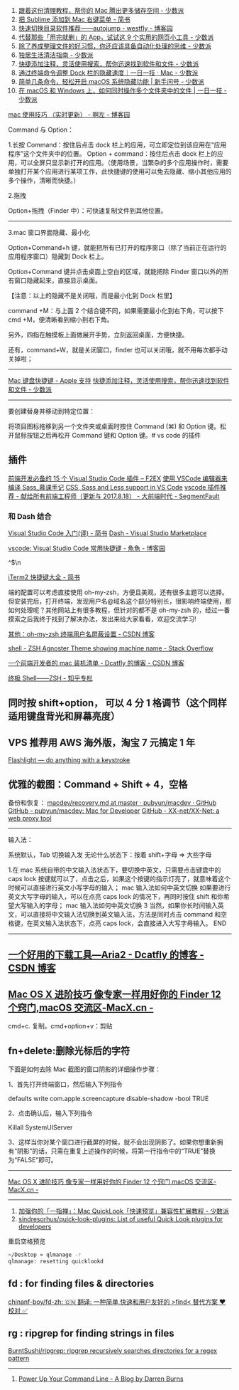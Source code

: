 1. [跟着这份清理教程，帮你的 Mac 腾出更多储存空间 - 少数派](https://sspai.com/post/44012)
2. [把 Sublime 添加到 Mac 右键菜单 - 简书](https://www.jianshu.com/p/e2f897933c56)
3. [快速切换目录软件推荐——autojump - westfly - 博客园](https://www.cnblogs.com/westfly/p/3283525.html)
4. [代替那些「用完就删」的 App，试试这 9 个实用的网页小工具 - 少数派](https://sspai.com/post/43899)
5. [除了养成整理文件的好习惯，你还应该具备自动化处理的思维 - 少数派](https://sspai.com/post/43894)
6. [独居生活清洁指南 - 少数派](https://sspai.com/post/43862)
7. [快捷添加注释，灵活使用搜索，帮你迅速找到软件和文件 - 少数派](https://sspai.com/post/43673)
8. [通过终端命令调整 Dock 栏的隐藏速度｜一日一技 · Mac - 少数派](https://sspai.com/post/33366)
9. [简单几条命令，轻松开启 macOS 系统隐藏功能 | 新手问号 - 少数派](https://sspai.com/post/41695)
10. [在 macOS 和 Windows 上，如何同时操作多个文件夹中的文件 | 一日一技 - 少数派](https://sspai.com/post/46102)

[mac 使用技巧 （实时更新） - 啊左 - 博客园](https://www.cnblogs.com/azuo/p/5105318.html)

Command 与 Option：

1.长按
Command：按住后点击 dock 栏上的应用，可立即定位到该应用在“应用程序”这个文件夹中的位置。
Option + command：按住后点击 dock 栏上的应用，可以全屏只显示新打开的应用。（使用场景，当繁杂的多个应用操作时，需要单独打开某个应用进行某项工作，此快捷键的使用可以免去隐藏、缩小其他应用的多个操作，清晰而快捷。）

2.拖拽

Option+拖拽（Finder 中）：可快速复制文件到其他位置。

---

3.mac 窗口界面隐藏、最小化

Option+Command+h 键，就能把所有已打开的程序窗口（除了当前正在运行的应用程序窗口）隐藏到 Dock 栏上。

Option+Command 键并点击桌面上空白的区域，就能把除 Finder 窗口以外的所有窗口隐藏起来，直接显示桌面。

【注意：以上的隐藏不是关闭哦，而是最小化到 Dock 栏里】

command +M：与上面 2 个结合键不同，如果需要最小化到右下角，可以按下 cmd +M，便清晰看到缩小到右下角。

另外，四指在触摸板上面做展开手势，立刻返回桌面，方便快捷。

还有，command+W，就是关闭窗口，finder 也可以关闭哦，就不用每次都手动关掉啦；

---

[Mac 键盘快捷键 - Apple 支持](https://support.apple.com/zh-cn/HT201236)
[快捷添加注释，灵活使用搜索，帮你迅速找到软件和文件 - 少数派](https://sspai.com/post/43673)

---

要创建替身并移动到特定位置：

将项目图标拖移到另一个文件夹或桌面时按住 Command (⌘) 和 Option 键。松开鼠标按钮之后再松开 Command 键和 Option 键。# vs code 的插件

## 插件

[前端开发必备的 15 个 Visual Studio Code 插件 – F2EX](http://f2ex.cn/15-essential-plugins-for-visual-studio-code/)
[使用 VSCode 编辑器来编译 Sass\_慕课手记](http://www.imooc.com/article/19624)
[CSS, Sass and Less support in VS Code](https://code.visualstudio.com/docs/languages/css)
[vscode 插件推荐 - 献给所有前端工程师（更新与 2017.8.18） - 大前端时代 - SegmentFault](https://segmentfault.com/a/1190000006697219)

### 和 Dash 结合

[Visual Studio Code 入门(译) - 简书](http://www.jianshu.com/p/3dda4756eca5)
[Dash - Visual Studio Marketplace](https://marketplace.visualstudio.com/items?itemName=deerawan.vscode-dash)

[vscode: Visual Studio Code 常用快捷键 - 魚魚 - 博客园](http://www.cnblogs.com/bindong/p/6045957.html)

^\$\n

[iTerm2 快捷键大全 - 简书](http://www.jianshu.com/p/50245a6e1f12)

端的配置可以考虑直接使用 oh-my-zsh，方便且美观，还有很多主题可以选择。但安装完后，打开终端，发现用户名@域名这个部分特别长，很影响终端使用，那如何处理呢？其他网站上有很多教程，但针对的都不是 oh-my-zsh 的，经过一番摸索之后我终于找到了解决办法，发出来给大家看看，欢迎交流学习!

[其他：oh-my-zsh 终端用户名屏蔽设置 - CSDN 博客](http://blog.csdn.net/z3512498/article/details/51245853)

[shell - ZSH Agnoster Theme showing machine name - Stack Overflow](https://stackoverflow.com/questions/28491458/zsh-agnoster-theme-showing-machine-name)

[一个前端开发者的 mac 装机清单 - Dcatfly 的博客 - CSDN 博客](http://blog.csdn.net/dcatfly/article/details/53075695)

[终极 Shell——ZSH - 知乎专栏](https://zhuanlan.zhihu.com/p/19556676?columnSlug=mactalk)

## 同时按 shift+option， 可以 4 分 1 格调节（这个同样适用键盘背光和屏幕亮度）

## VPS 推荐用 AWS 海外版，淘宝 7 元搞定 1 年

[Flashlight — do anything with a keystroke](http://flashlight.nateparrott.com/)

## 优雅的截图：Command + Shift + 4，空格

备份和恢复：
[macdev/recovery.md at master · pubyun/macdev · GitHub](https://github.com/pubyun/macdev/blob/master/recovery.md)
[GitHub - pubyun/macdev: Mac for Developer](https://github.com/pubyun/macdev)
[GitHub - XX-net/XX-Net: a web proxy tool](https://github.com/XX-net/XX-Net)

---

输入法：

系统默认，Tab 切换输入发
无论什么状态下：按着 shift+字母 => 大些字母

1.在 mac 系统自带的中文输入法状态下，要切换中英文，只需要点击键盘中的 caps lock 按键就可以了，点击之后，如果这个按键的指示灯亮了，就意味着这个时候可以直接进行英文小写字母的输入；
mac 输入法如何中英文切换
如果要进行英文大写字母的输入，可以在点亮 caps lock 的情况下，再同时按住 shift 和你希望大写输入的字母；
mac 输入法如何中英文切换
3
当然，如果你长时间输入英文，可以直接将中文输入法切换到英文输入法，方法是同时点击 command 和空格键，在英文输入法状态下，点亮 caps lock，会直接进入大写字母输入。
END

---

## [一个好用的下载工具—Aria2 - Dcatfly 的博客 - CSDN 博客](http://blog.csdn.net/dcatfly/article/details/53313893)

## [Mac OS X 进阶技巧 像专家一样用好你的 Finder 12 个窍门,macOS 交流区-MacX.cn -](https://www.macx.cn/thread-2079204-1-1.html?mod=viewthread&tid=2079204&extra=page%253D1&page=1)

cmd+c. 复制。cmd+option+v：剪贴

## fn+delete:删除光标后的字符

下面是如何去除 Mac 截图的窗口阴影的详细操作步骤：

1、首先打开终端窗口，然后输入下列指令

defaults write com.apple.screencapture disable-shadow -bool TRUE

2、点击确认后，输入下列指令

Killall SystemUIServer

3、这样当你对某个窗口进行截屏的时候，就不会出现阴影了。如果你想重新拥有“阴影”的话，只需在重复上述操作的时候，将第一行指令中的“TRUE”替换为“FALSE”即可。

---

[Mac OS X 进阶技巧 像专家一样用好你的 Finder 12 个窍门,macOS 交流区-MacX.cn -](https://www.macx.cn/thread-2079204-1-1.html?mod=viewthread&tid=2079204&extra=page%253D1&page=1)

---

1. [加强你的「一指禅」：Mac QuickLook「快速预览」兼容性扩展教程 - 少数派](https://sspai.com/post/31927)
2. [sindresorhus/quick-look-plugins: List of useful Quick Look plugins for developers](https://github.com/sindresorhus/quick-look-plugins)

重启空格预览

```bash
~/Desktop » qlmanage -r
qlmanage: resetting quicklookd
```

## fd : for finding files & directories

[chinanf-boy/fd-zh: 🇨🇳 翻译: <fd> 一种简单,快速和用户友好的 >find< 替代方案 ❤️ 校对 ✅](https://github.com/chinanf-boy/fd-zh)

## rg : ripgrep for finding strings in files

[BurntSushi/ripgrep: ripgrep recursively searches directories for a regex pattern](https://github.com/BurntSushi/ripgrep)

---

1. [Power Up Your Command Line - A Blog by Darren Burns](https://darrenburns.net/posts/tools/)
